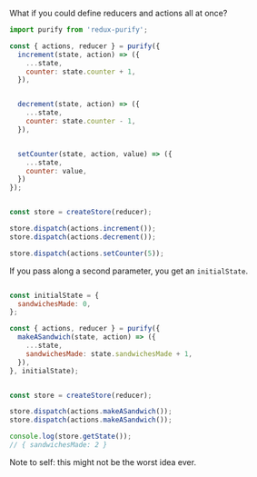 
What if you could define reducers and actions all at once?


```javascript
import purify from 'redux-purify';

const { actions, reducer } = purify({
  increment(state, action) => ({
    ...state,
    counter: state.counter + 1,
  }),


  decrement(state, action) => ({
    ...state,
    counter: state.counter - 1,
  }),


  setCounter(state, action, value) => ({
    ...state,
    counter: value,
  })
});


const store = createStore(reducer);

store.dispatch(actions.increment());
store.dispatch(actions.decrement());

store.dispatch(actions.setCounter(5));
```


If you pass along a second parameter, you get an `initialState`.

```javascript

const initialState = {
  sandwichesMade: 0,
};

const { actions, reducer } = purify({
  makeASandwich(state, action) => ({
    ...state,
    sandwichesMade: state.sandwichesMade + 1,
  }),
}, initialState);


const store = createStore(reducer);

store.dispatch(actions.makeASandwich());
store.dispatch(actions.makeASandwich());

console.log(store.getState());
// { sandwichesMade: 2 }
```

Note to self: this might not be the worst idea ever.
